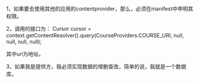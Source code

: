 1，如果要去使用其他的应用的contentprovider，那么，必须在manifest中申明其权限。    

2，调用的接口为： Cursor cursor = context.getContentResolver().query(CourseProviders.COURSE_URI, null, null, null, null);     

其中uri为地址。   


3，如果我是提供方，我必须实现数据的增删查改，简单的说，我就是一个数据库。       

